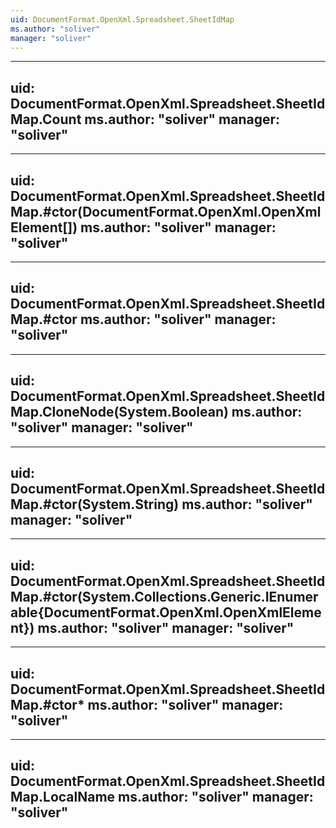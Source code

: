 ```yaml
---
uid: DocumentFormat.OpenXml.Spreadsheet.SheetIdMap
ms.author: "soliver"
manager: "soliver"
---
```


---
uid: DocumentFormat.OpenXml.Spreadsheet.SheetIdMap.Count
ms.author: "soliver"
manager: "soliver"
---

---
uid: DocumentFormat.OpenXml.Spreadsheet.SheetIdMap.#ctor(DocumentFormat.OpenXml.OpenXmlElement[])
ms.author: "soliver"
manager: "soliver"
---

---
uid: DocumentFormat.OpenXml.Spreadsheet.SheetIdMap.#ctor
ms.author: "soliver"
manager: "soliver"
---

---
uid: DocumentFormat.OpenXml.Spreadsheet.SheetIdMap.CloneNode(System.Boolean)
ms.author: "soliver"
manager: "soliver"
---

---
uid: DocumentFormat.OpenXml.Spreadsheet.SheetIdMap.#ctor(System.String)
ms.author: "soliver"
manager: "soliver"
---

---
uid: DocumentFormat.OpenXml.Spreadsheet.SheetIdMap.#ctor(System.Collections.Generic.IEnumerable{DocumentFormat.OpenXml.OpenXmlElement})
ms.author: "soliver"
manager: "soliver"
---

---
uid: DocumentFormat.OpenXml.Spreadsheet.SheetIdMap.#ctor*
ms.author: "soliver"
manager: "soliver"
---

---
uid: DocumentFormat.OpenXml.Spreadsheet.SheetIdMap.LocalName
ms.author: "soliver"
manager: "soliver"
---
